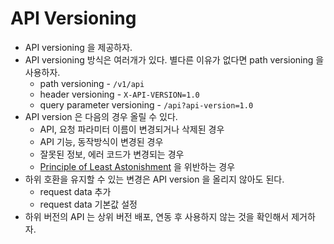 # API Versioning

- API versioning 을 제공하자.
- API versioning 방식은 여러개가 있다. 별다른 이유가 없다면 path versioning 을 사용하자.
    - path versioning - `/v1/api`
    - header versioning - `X-API-VERSION=1.0`
    - query parameter versioning - `/api?api-version=1.0`
- API version 은 다음의 경우 올릴 수 있다.
    - API, 요청 파라미터 이름이 변경되거나 삭제된 경우
    - API 기능, 동작방식이 변경된 경우
    - 잘못된 정보, 에러 코드가 변경되는 경우
    - [Principle of Least Astonishment](http://en.wikipedia.org/wiki/Principle_of_least_astonishment) 을 위반하는 경우
- 하위 호환을 유지할 수 있는 변경은 API version 을 올리지 않아도 된다.
    - request data 추가
    - request data 기본값 설정
- 하위 버전의 API 는 상위 버전 배포, 연동 후 사용하지 않는 것을 확인해서 제거하자.
